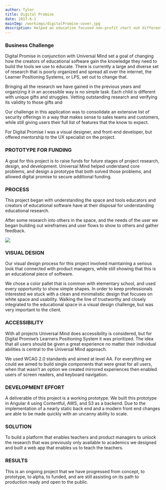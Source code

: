 ```yaml
---
author: Tyler
title: Digital Promise
date: 2017-6-1
mainImg: /workimgs/digitalPromise-cover.jpg
description: Helped an education focused non-profit chart out different learning styles so teachers can quickly adapt lesson plans to fit the individual needs of students.
---
```


### Business Challenge

Digital Promise in conjunction with Universal Mind set a goal of changing how
the creators of educational software gain the knowledge they need to build the
tools we use to educate. There is currently a large and diverse set of research
that is poorly organized and spread all over the internet, the Learner
Positioning Systems, or LPS, set out to change that.

Bringing all the research we have gained in the previous years and organizing it
in an accessible way is no simple task. Each child is different with unique
gifts and struggles. Vetting outstanding research and verifying its validity to
those gifts and

Our challenge in this application was to consolidate an extensive list of
security offerings in a way that makes sense to sales teams and customers, while
still giving users their full list of features that the know to expect.

For Digital Promise I was a visual designer, and front-end developer, but
offered mentorship to the UX specialist on the project.

### PROTOTYPE FOR FUNDING

A goal for this project is to raise funds for future stages of project research,
design, and development. Universal Mind helped understand core problems, and
design a prototype that both solved those problems, and allowed digital promise
to secure additional funding.

<div class="aside">
<div>

### PROCESS

This project began with understanding the space and tools educators and creators
of educational software have at their disposal for understanding educational
research.

After some research into others in the space, and the needs of the user we began
building out wireframes and user flows to show to others and gather feedback.

</div>
<div class="image">
    <img src="/workimgs/digitalPromise-whiteboard.jpg">
</div>
</div>

### VISUAL DESIGN

Our visual design process for this project involved maintaining a serious look
that connected with product managers, while still showing that this is an
educational piece of software.

We chose a color pallet that is common with elementary school, and used every
opportunity to show simple shapes. In order to keep professionals interested we
stuck with a clean and minimalistic design that focuses on white space and
usability. Walking the line of trustworthy and closely integrated to the
educational space in a visual design challenge, but was very important to the
client.

### ACCESSIBILITY

With all projects Universal Mind does accessibility is considered, but for
Digital Promise’s Learners Positioning System it was prioritized. The idea that
all users should be given a great experience no matter their individual
abilities is central to the Universal Mind approach.

We used WCAG 2.0 standards and aimed at level AA. For everything we could we
aimed to build single components that were great for all users, when that wasn’t
an option we created mirrored experiences then enabled users of screen readers,
and keyboard navigation.

### DEVELOPMENT EFFORT

A deliverable of this project is a working prototype. We built this prototype in
Angular 4 using Contentful, AWS, and S3 as a backend. Due to the implementation
of a nearly static back end and a modern front end changes are able to be made
quickly with an uncanny ability to scale.

### SOLUTION

To build a platform that enables teachers and product managers to unlock the
research that was previously only available to academics we designed and built a
web app that enables us to teach the teachers.

### RESULTS

This is an ongoing project that we have progressed from concept, to prototype,
to alpha, to funded, and are still assisting on its path to production ready and
open to the public.
